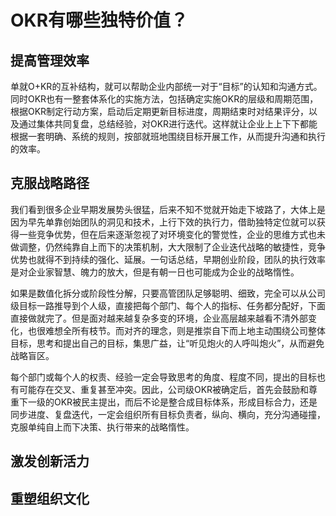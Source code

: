 # OKR有哪些独特价值？

## 提高管理效率

单就O+KR的互补结构，就可以帮助企业内部统一对于“目标”的认知和沟通方式。同时OKR也有一整套体系化的实施方法，包括确定实施OKR的层级和周期范围，根据OKR制定行动方案，启动后定期更新目标进度，周期结束时对结果评分，以及通过集体共同复盘，总结经验，对OKR进行迭代。这样就让企业上上下下都能根据一套明确、系统的规则，按部就班地围绕目标开展工作，从而提升沟通和执行的效率。

## 克服战略路径

我们看到很多企业早期发展势头很猛，后来不知不觉就开始走下坡路了，大体上是因为早先单靠创始团队的洞见和技术，上行下效的执行力，借助独特定位就可以获得一些竞争优势，但在后来逐渐忽视了对环境变化的警觉性，企业的思维方式也未做调整，仍然纯靠自上而下的决策机制，大大限制了企业迭代战略的敏捷性，竞争优势也就得不到持续的强化、延展。一句话总结，早期创业阶段，团队的执行效率是对企业家智慧、魄力的放大，但是有朝一日也可能成为企业的战略惰性。

如果是数值化拆分或阶段性分解，只要高管团队足够聪明、细致，完全可以从公司级目标一路推导到个人级，直接把每个部门、每个人的指标、任务都分配好，下面直接做就完了。但是面对越来越复杂多变的环境，企业高层越来越看不清外部变化，也很难想全所有枝节。而对齐的理念，则是推崇自下而上地主动围绕公司整体目标，思考和提出自己的目标，集思广益，让“听见炮火的人呼叫炮火”，从而避免战略盲区。

每个部门或每个人的权责、经验一定会导致思考的角度、程度不同，提出的目标也有可能存在交叉、重复甚至冲突。因此，公司级OKR被确定后，首先会鼓励和尊重下一级的OKR被民主提出，而后不论是整合成目标体系，形成目标合力，还是同步进度、复盘迭代，一定会组织所有目标负责者，纵向、横向，充分沟通碰撞，克服单纯自上而下决策、执行带来的战略惰性。

## 激发创新活力



## 重塑组织文化
